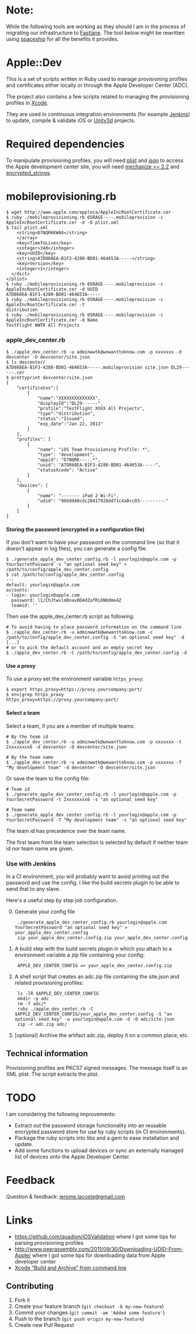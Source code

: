 # Note:

While the following tools are working as they should I am in the process of migrating our infrastructure to [Fastlane](http://fastlane.tools/). The tool below might be rewritten using [spaceship](https://github.com/fastlane/spaceship) for all the benefits it provides.

# Apple::Dev

This is a set of scripts written in Ruby used to manage provisioning profiles and certificates either locally or through the Apple Developer Center (ADC).

The project also contains a few scripts related to managing the provisioning profiles in [Xcode](https://github.com/lacostej/iOSprovisioningprofiles/tree/master/xcode/).

They are used in continuous integration environments (for example  [Jenkins](http://jenkins-ci.org)) to update, compile & validate iOS or [Unity3d](http://unity3d.com) projects.

# Required dependencies #

To manipulate provisioning profiles, you will need [plist](http://plist.rubyforge.org/Plist.html) and [json](http://flori.github.com/json/)
to access the Apple development center site, you will need [mechanize >= 2.2](http://mechanize.rubyforge.org/) and [encrypted_strings](https://github.com/pluginaweek/encrypted_strings).

# mobileprovisioning.rb #

    $ wget http://www.apple.com/appleca/AppleIncRootCertificate.cer
    $ ruby ./mobileprovisioning.rb 65RAGE----.mobileprovision -c AppleIncRootCertificate.cer -d -O plist.xml
    $ tail plist.xml
        <string>D7NQRKKW84</string>
        </array>
        <key>TimeToLive</key>
        <integer>340</integer>
        <key>UUID</key>
        <string>A7D868EA-B1F3-4280-BD01-464653A-----</string>
        <key>Version</key>
        <integer>1</integer>
      </dict>
    </plist>
    $ ruby ./mobileprovisioning.rb 65RAGE----.mobileprovision -c AppleIncRootCertificate.cer -d UUID
    A7D868EA-B1F3-4280-BD01-464653A-----
    $ ruby ./mobileprovisioning.rb 65RAGE----.mobileprovision -c AppleIncRootCertificate.cer -t
    distribution
    $ ruby ./mobileprovisioning.rb 65RAGE----.mobileprovision -c AppleIncRootCertificate.cer -d Name
    TestFlight WWTK All Projects

### apple_dev_center.rb #

	$ ./apple_dev_center.rb -u adminwwtk@wewanttoknow.com -p xxxxxxx -d devcenter -O devcenter/site.json
	$ ls devcenter/
	A7D868EA-B1F3-4280-BD01-464653A-----.mobileprovision site.json DL29------.cer
	$ prettyprint devcenter/site.json
	{
	    "certificates":[
	        {
	    	    "name":"XXXXXXXXXXXXXX",
	    	    "displayId":"DL29------",
	    	    "profile":"TestFlight XXXX All Projects",
	    	    "type":"distribution",
	    	    "status":"Issued",
	    	    "exp_date":"Jan 22, 2013"
	    	}
	    ],
	    "profiles": [
	        {
	            "name": "iOS Team Provisioning Profile: *",
	            "type": "development",
				"appid": "D7NQRK----.*",
	            "uuid": "A7D868EA-B1F3-4280-BD01-464653A-----",
	            "statusXcode": "Active"
	        }
	    ],
	    "devices": [
	        {
	            "name": "------- iPad 2 Wi-Fi",
	            "udid": "96b9d40cdc20417928dd71c4a0cc03----------"
	        }
	    ]
	}

#### Storing the password (encrypted in a configuration file)

If you don't want to have your password on the command line (so that it doesn't appear in log files), you can generate a config file.

    $ ./generate_apple_dev_center_config.rb -l yourlogin@apple.com -p YourSecretPassword -s "an optional seed key" > /path/to/config/apple_dev_center.config
    $ cat /path/to/config/apple_dev_center.config
    ---
    default: yourlogin@apple.com
    accounts:
    - login: yourlogin@apple.com
      password: l1/ChJtwxlmDnav8D4dZafRi6NOdme4Z
      teamid: ''

Then use the apple_dev_center.rb script as following:

	# To avoid having to place password information on the command line
	$ ./apple_dev_center.rb -u adminwwtk@wewanttoknow.com -c /path/to/config/apple_dev_center.config -S "an optional seed key" -d
	[...]
	# or to pick the default account and an empty secret key
	$ ./apple_dev_center.rb -C /path/to/config/apple_dev_center.config -d

#### Use a proxy ####

To use a proxy set the environment variable `https_proxy`:

    $ export https_proxy=https://proxy.yourcompany:port/
    $ env|grep https_proxy
    https_proxy=https://proxy.yourcompany:port/

#### Select a team ####
Select a team, if you are a member of multiple teams:

    # By the team id
    $ ./apple_dev_center.rb -u adminwwtk@wewanttoknow.com -p xxxxxxx -t 2xxxxxxxx6 -d devcenter -O devcenter/site.json

    # By the team name
    $ ./apple_dev_center.rb -u adminwwtk@wewanttoknow.com -p xxxxxxx -T "My development team" -d devcenter -O devcenter/site.json

Or save the team to the config file:

    # Team id
    $ ./generate_apple_dev_center_config.rb -l yourlogin@apple.com -p YourSecretPassword -t 2xxxxxxxx6 -s "an optional seed key"

    # Team name
    $ ./generate_apple_dev_center_config.rb -l yourlogin@apple.com -p YourSecretPassword -T "My development team" -s "an optional seed key"

The team id has precedence over the team name. 

The first team from the team selection is selected by default if neither team id nor team name are given.

### Use with Jenkins ###

In a CI environment, you will probably want to avoid printing out the password and use the config. I like the build secrets plugin to be able to send that to any slave.
	
Here's a useful step by step job configuration.

0. Generate your config file

		./generate_apple_dev_center_config.rb yourlogin@apple.com YourSecretPassword "an optional seed key" > your_apple_dev_center.config
		zip your_apple_dev_center.config.zip your_apple_dev_center.config

1. A build step with the build secrets plugin in which you attach to a environment variable a zip file containing your config:

    	APPLE_DEV_CENTER_CONFIG => your_apple_dev_center.config.zip

2. A shell script that creates an adc.zip file containing the site.json and related provisioning profiles:

		ls -lR $APPLE_DEV_CENTER_CONFIG
		mkdir -p adc
		rm -f adc/*
		ruby ./apple_dev_center.rb -C $APPLE_DEV_CENTER_CONFIG/your_apple_dev_center.config -S "an optional seed key" -u yourlogin@apple.com -d -O adc/site.json
		zip -r adc.zip adc/

3. [optional] Archive the artifact adc.zip, deploy it on a common place, etc.

## Technical information ##

Provisioning profiles are PKCS7 signed messages. The message itself is an XML plist. The script extracts the plist.

# TODO #

I am considering the following improvements:

  * Extract out the password storage functionality into an reusable encrypted password store for use by ruby scripts (in CI environments).
  * Package the ruby scripts into libs and a gem to ease installation and update.
  * Add some functions to upload devices or sync an externally managed list of devices onto the Apple Developer Center.

# Feedback #

Question & feedback: jerome.lacoste@gmail.com

# Links #

* https://github.com/quadion/iOSValidation where I got some tips for parsing provisioning profiles
* http://www.peerassembly.com/2011/09/30/Downloading-UDID-From-Apple/ where I got some tips for downloading data from Apple developer center
* [Xcode “Build and Archive” from command line](http://stackoverflow.com/questions/2664885/xcode-build-and-archive-from-command-line/10981634#10981634)

## Contributing

1. Fork it
2. Create your feature branch (`git checkout -b my-new-feature`)
3. Commit your changes (`git commit -am 'Added some feature'`)
4. Push to the branch (`git push origin my-new-feature`)
5. Create new Pull Request
